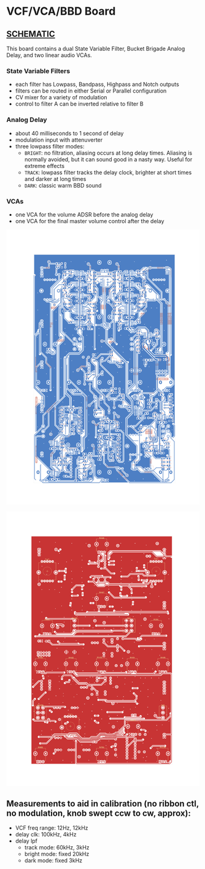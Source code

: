 # VCF/VCA/BBD Board

## [SCHEMATIC](https://github.com/JordanAceto/josh_Ox_ribbon_synth/blob/master/circuit_boards/VCF_VCA_BBD_board/docs/VCF_VCA_BBD_board_schematic.pdf)

This board contains a dual State Variable Filter, Bucket Brigade Analog Delay, and two linear audio VCAs.

### State Variable Filters
- each filter has Lowpass, Bandpass, Highpass and Notch outputs
- filters can be routed in either Serial or Parallel configuration
- CV mixer for a variety of modulation
- control to filter A can be inverted relative to filter B

### Analog Delay
- about 40 milliseconds to 1 second of delay
- modulation input with attenuverter
- three lowpass filter modes:
    - `BRIGHT`: no filtration, aliasing occurs at long delay times. Aliasing is normally avoided, but it can sound good in a nasty way. Useful for extreme effects
    - `TRACK`: lowpass filter tracks the delay clock, brighter at short times and darker at long times
    - `DARK`: classic warm BBD sound

### VCAs
- one VCA for the volume ADSR before the analog delay
- one VCA for the final master volume control after the delay

![pcb render](docs/2D/VCF_VCA_BBD_board_back.svg "pcb render")

![pcb render](docs/2D/VCF_VCA_BBD_board_front.svg "pcb render")


## Measurements to aid in calibration (no ribbon ctl, no modulation, knob swept ccw to cw, approx):
- VCF freq range: 12Hz, 12kHz
- delay clk: 100kHz, 4kHz
- delay lpf
    - track mode: 60kHz, 3kHz
    - bright mode: fixed 20kHz
    - dark mode: fixed 3kHz
